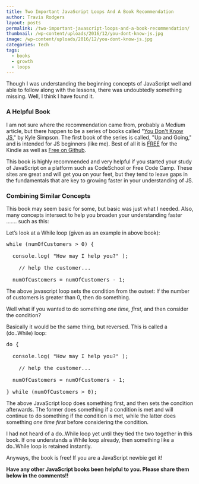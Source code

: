 ```yaml
---
title: Two Important JavaScript Loops And A Book Recommendation
author: Travis Rodgers
layout: posts
permalink: /two-important-javascript-loops-and-a-book-recommendation/
thumbnail: /wp-content/uploads/2016/12/you-dont-know-js.jpg
image: /wp-content/uploads/2016/12/you-dont-know-js.jpg
categories: Tech
tags:
  - books
  - growth
  - loops
---
```

Though I was understanding the beginning concepts of JavaScript well and able to follow along with the lessons, there was undoubtedly something missing. Well, I think I have found it.

### A Helpful Book

I am not sure where the recommendation came from, probably a Medium article, but there happen to be a series of books called "<a href="https://www.amazon.com/You-Dont-Know-JS-Going-ebook/dp/B00V20DQU8/ref=dp_kinw_strp_1" target="_blank">You Don't Know JS</a>," by Kyle Simpson. The first book of the series is called, "Up and Going," and is intended for JS beginners (like me). Best of all it is <a href="https://www.amazon.com/You-Dont-Know-JS-Going-ebook/dp/B00V20DQU8/ref=dp_kinw_strp_1" target="_blank">FREE</a> for the Kindle as well as <a href="https://github.com/getify/You-Dont-Know-JS" target="_blank">Free on Github</a>.

This book is highly recommended and very helpful if you started your study of JavaScript on a platform such as CodeSchool or Free Code Camp. These sites are great and will get you on your feet, but they tend to leave gaps in the fundamentals that are key to growing faster in your understanding of JS.

### Combining Similar Concepts

This book may seem basic for some, but basic was just what I needed. Also, many concepts intersect to help you broaden your understanding faster &#8230;&#8230;. such as this:

Let&#8217;s look at a While loop (given as an example in above book):

<pre class="whitespace-before:1 whitespace-after:1 lang:default decode:true ">while (numOfCustomers > 0) {
  
  console.log( "How may I help you?" );

    // help the customer...

  numOfCustomers = numOfCustomers - 1;</pre>

The above javascript loop sets the condition from the outset: If the number of customers is greater than 0, then do something.

Well what if you wanted to do something _one time, first_, and then consider the condition?

Basically it would be the same thing, but reversed. This is called a (do..While) loop:

<pre class="whitespace-before:1 whitespace-after:1 lang:default decode:true">do {

  console.log( "How may I help you?" );

    // help the customer...

  numOfCustomers = numOfCustomers - 1;

} while (numOfCustomers > 0);</pre>

The above JavaScript loop does something first, and then sets the condition afterwards. The former does something if a condition is met and will continue to do something if the condition is met, while the latter does something _one time first_ before considering the condition.

I had not heard of a do..While loop yet until they tied the two together in this book. If one understands a While loop already, then something like a do..While loop is retained instantly.

Anyways, the book is free! If you are a JavaScript newbie get it!

**Have any other JavaScript books been helpful to you. Please share them below in the comments!!**